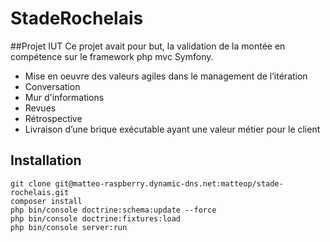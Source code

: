 StadeRochelais
==============

##Projet IUT
Ce projet avait pour but, la validation de la montée en compétence sur le framework php mvc Symfony.

 - Mise en oeuvre des valeurs agiles dans le management de l’itération
 - Conversation
 - Mur d'informations
 - Revues
 - Rétrospective
 - Livraison d’une brique exécutable ayant une valeur métier pour le client

## Installation

```shell
git clone git@matteo-raspberry.dynamic-dns.net:matteop/stade-rochelais.git
composer install
php bin/console doctrine:schema:update --force
php bin/console doctrine:fixtures:load
php bin/console server:run
```